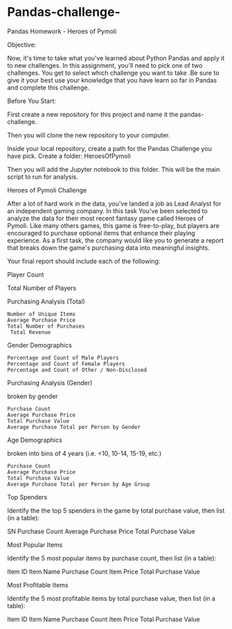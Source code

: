 # Pandas-challenge-
Pandas Homework - Heroes of Pymoli

Objective:

Now, it's time to take what you've learned about Python Pandas and apply it to new challenges. In this assignment, you'll need to pick one of two challenges. You get to select which challenge you  want to take .Be sure to give it your best use your knowledge that you have learn so far in Pandas and complete this challenge.


Before You Start:


First create a new repository for this project and name it the pandas-challenge. 


Then you will clone the new repository to your computer.


Inside your local repository, create a path for the Pandas Challenge you have pick. Create a folder: HeroesOfPymoli 


Then you will add the Jupyter notebook to this folder. This will be the main script to run for analysis.


Heroes of Pymoli Challenge

After a lot of hard work in the data, you've landed a job as Lead Analyst for an independent gaming company. In this task You've been selected to analyze the data for their most recent fantasy game called Heroes of Pymoli.
Like many others games, this game is free-to-play, but players are encouraged to purchase optional items that enhance their playing experience. As a first task, the company would like you to generate a report that breaks down the game's purchasing data into meaningful insights.

Your final report should include each of the following:

  Player Count

  Total Number of Players




Purchasing Analysis (Total)

    Number of Unique Items
    Average Purchase Price
    Total Number of Purchases
     Total Revenue


Gender Demographics

    Percentage and Count of Male Players
    Percentage and Count of Female Players
    Percentage and Count of Other / Non-Disclosed



Purchasing Analysis (Gender)

broken by gender

    Purchase Count
    Average Purchase Price
    Total Purchase Value
    Average Purchase Total per Person by Gender





Age Demographics

broken into bins of 4 years (i.e. <10, 10-14, 15-19, etc.)

    Purchase Count
    Average Purchase Price
    Total Purchase Value
    Average Purchase Total per Person by Age Group





Top Spenders

Identify the the top 5 spenders in the game by total purchase value, then list (in a table):

SN
  Purchase Count
  Average Purchase Price
  Total Purchase Value




Most Popular Items

Identify the 5 most popular items by purchase count, then list (in a table):

   Item ID
   Item Name
   Purchase Count
   Item Price
   Total Purchase Value




Most Profitable Items

Identify the 5 most profitable items by total purchase value, then list (in a table):

   Item ID
   Item Name
   Purchase Count
   Item Price
   Total Purchase Value







